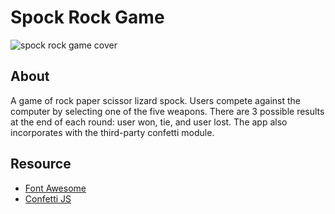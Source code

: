 # Spock Rock Game

![spock rock game cover](./app-cover.png)

## About

A game of rock paper scissor lizard spock. Users compete against the computer by selecting one of the five weapons. There are 3 possible results at the end of each round: user won, tie, and user lost. The app also incorporates with the third-party confetti module.

## Resource

- [Font Awesome](https://fontawesome.com/icons)
- [Confetti JS](https://www.cssscript.com/confetti-falling-animation/)

